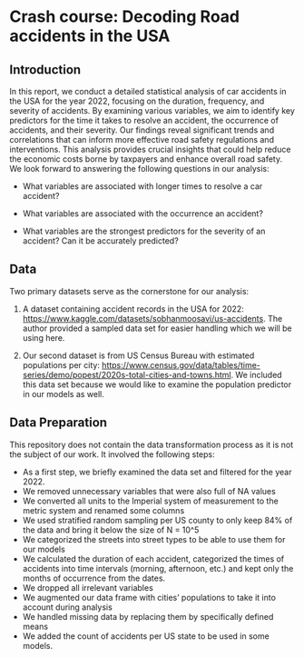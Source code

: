 # Crash course: Decoding Road accidents in the USA

## Introduction
In this report, we conduct a detailed statistical analysis of car accidents in the USA for the year 2022, focusing on the duration, frequency, and severity of accidents. 
By examining various variables, we aim to identify key predictors for the time it takes to resolve an accident, the occurrence of accidents, and their severity. 
Our findings reveal significant trends and correlations that can inform more effective road safety regulations and interventions. 
This analysis provides crucial insights that could help reduce the economic costs borne by taxpayers and enhance overall road safety.
We look forward to answering the following questions in our analysis:

- What variables are associated with longer times to resolve a car accident?

- What variables are associated with the occurrence an accident?

- What variables are the strongest predictors for the severity of an accident? Can it be accurately predicted?

## Data

Two primary datasets serve as the cornerstone for our analysis:

1. A dataset containing accident records in the USA for 2022: https://www.kaggle.com/datasets/sobhanmoosavi/us-accidents.
The author provided a sampled data set for easier handling which we will be using here.

2. Our second dataset is from US Census Bureau with estimated populations per city: https://www.census.gov/data/tables/time-series/demo/popest/2020s-total-cities-and-towns.html. We included this data set because we would like to examine the population predictor in our models as well.

## Data Preparation

This repository does not contain the data transformation process as it is not the subject of our work.
It involved the following steps: 
- As a first step, we briefly examined the data set and filtered for the year 2022.
- We removed unnecessary variables that were also full of NA values
- We converted all units to the Imperial system of measurement to the metric system and renamed some columns
- We used stratified random sampling per US county to only keep 84% of the data and bring it below the size of N = 10^5
- We categorized the streets into street types to be able to use them for our models
- We calculated the duration of each accident, categorized the times of accidents into time intervals (morning, afternoon, etc.) and kept only the months of occurrence from the dates.
- We dropped all irrelevant variables
- We augmented our data frame with cities’ populations to take it into account during analysis
- We handled missing data by replacing them by specifically defined means
- We added the count of accidents per US state to be used in some models.


